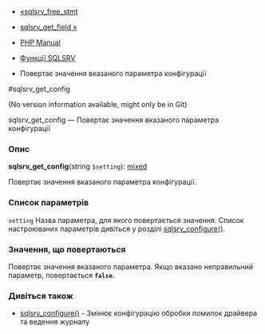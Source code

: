 - [«sqlsrv_free_stmt](function.sqlsrv-free-stmt.md)
- [sqlsrv_get_field »](function.sqlsrv-get-field.md)

- [PHP Manual](index.md)
- [Функції SQLSRV](ref.sqlsrv.md)
- Повертає значення вказаного параметра конфігурації

#sqlsrv_get_config

(No version information available, might only be in Git)

sqlsrv_get_config — Повертає значення вказаного параметра
конфігурації

### Опис

**sqlsrv_get_config**(string `$setting`):
[mixed](language.types.declarations.md#language.types.declarations.mixed)

Повертає значення вказаного параметра конфігурації.

### Список параметрів

`setting`
Назва параметра, для якого повертається значення. Список настроюваних
параметрів дивіться у розділі
[sqlsrv_configure()](function.sqlsrv-configure.md).

### Значення, що повертаються

Повертає значення вказаного параметра. Якщо вказано неправильний параметр,
повертається **`false`**.

### Дивіться також

- [sqlsrv_configure()](function.sqlsrv-configure.md) - Змінює
конфігурацію обробки помилок драйвера та ведення журналу
